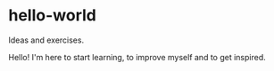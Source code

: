 # hello-world
Ideas and exercises.

Hello! I'm here to start learning, to improve myself and to get inspired.
